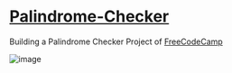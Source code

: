 # [Palindrome-Checker](https://lquesadam.github.io/Palindrome-Checker)
Building a Palindrome Checker Project of [FreeCodeCamp](https://www.freecodecamp.org/espanol/learn/javascript-algorithms-and-data-structures-v8/build-a-palindrome-checker-project/build-a-palindrome-checker)

![image](https://github.com/LQuesadaM/Palindrome-Checker/assets/98289632/3d2ad34e-2085-430e-92e3-e68bdb2c4463)
